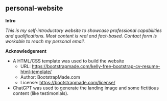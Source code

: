 ## personal-website

**Intro**

*This is my self-introductory website to showcase professional capabilities and qualifications.
Most content is real and fact-based.
Contact form is workable to reach my personal email.*

**Acknowledgement**

+ A HTML/CSS template was used to build the website
  - URL: https://bootstrapmade.com/kelly-free-bootstrap-cv-resume-html-template/
  - Author: BootstrapMade.com
  - License: https://bootstrapmade.com/license/
+ ChatGPT was used to generate the landing image and some fictitious content (like testimonials).